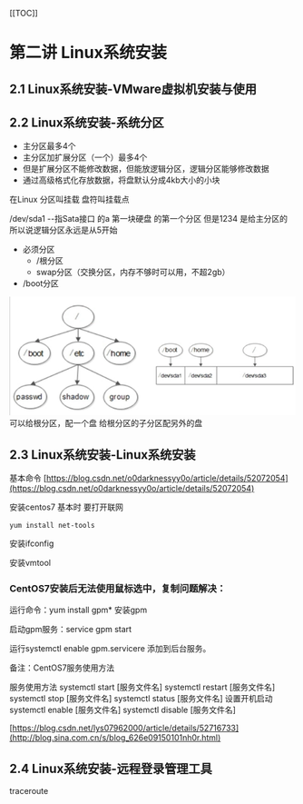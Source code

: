[[TOC]]

# 第二讲 Linux系统安装

## 2.1 Linux系统安装-VMware虚拟机安装与使用

## 2.2 Linux系统安装-系统分区

- 主分区最多4个 
- 主分区加扩展分区（一个）最多4个 
- 但是扩展分区不能修改数据，但能放逻辑分区，逻辑分区能够修改数据
- 通过高级格式化存放数据，将盘默认分成4kb大小的小块 

在Linux 分区叫挂载 盘符叫挂载点

/dev/sda1 --指Sata接口 的a 第一块硬盘 的第一个分区 但是1234 是给主分区的 所以说逻辑分区永远是从5开始

- 必须分区
  - /根分区
  - swap分区（交换分区，内存不够时可以用，不超2gb）
- /boot分区

![img](img/m1.png)
可以给根分区，配一个盘 给根分区的子分区配另外的盘

## 2.3 Linux系统安装-Linux系统安装

基本命令 [https://blog.csdn.net/o0darknessyy0o/article/details/52072054](https://blog.csdn.net/o0darknessyy0o/article/details/52072054)

安装centos7 基本时  要打开联网 

    yum install net-tools 

安装ifconfig

安装vmtool

### CentOS7安装后无法使用鼠标选中，复制问题解决：

运行命令：yum install gpm*  安装gpm

启动gpm服务：service gpm start

运行systemctl enable gpm.servicere 添加到后台服务。  

备注：CentOS7服务使用方法

服务使用方法
systemctl start [服务文件名]
systemctl restart [服务文件名]
systemctl stop [服务文件名]
systemctl status [服务文件名]
设置开机启动
systemctl enable [服务文件名]
systemctl disable [服务文件名]

[https://blog.csdn.net/lys07962000/article/details/52716733](http://blog.sina.com.cn/s/blog_626e09150101nh0r.html)

## 2.4 Linux系统安装-远程登录管理工具

traceroute  